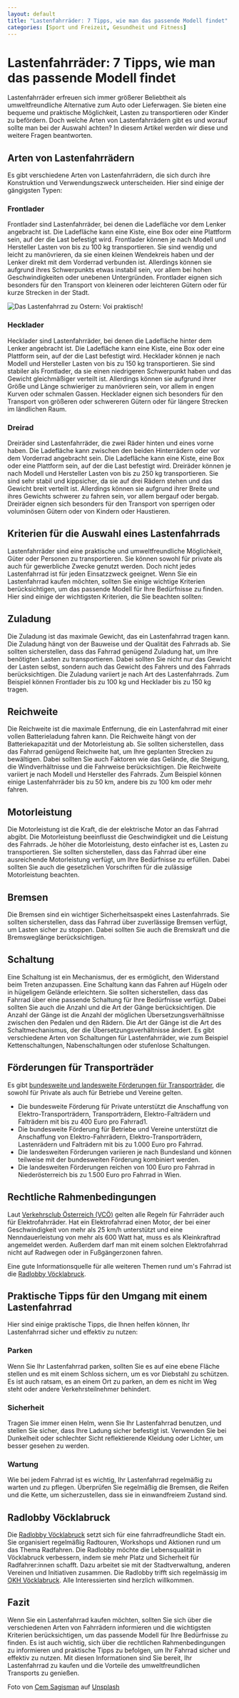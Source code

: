```yaml
---
layout: default
title: "Lastenfahrräder: 7 Tipps, wie man das passende Modell findet"
categories: [Sport und Freizeit, Gesundheit und Fitness]
---
```


# Lastenfahrräder: 7 Tipps, wie man das passende Modell findet

Lastenfahrräder erfreuen sich immer größerer Beliebtheit als umweltfreundliche Alternative zum Auto oder Lieferwagen. Sie bieten eine bequeme und praktische Möglichkeit, Lasten zu transportieren oder Kinder zu befördern. Doch welche Arten von Lastenfahrrädern gibt es und worauf sollte man bei der Auswahl achten? In diesem Artikel werden wir diese und weitere Fragen beantworten.

## Arten von Lastenfahrrädern

Es gibt verschiedene Arten von Lastenfahrrädern, die sich durch ihre Konstruktion und Verwendungszweck unterscheiden. Hier sind einige der gängigsten Typen:

### Frontlader
Frontlader sind Lastenfahrräder, bei denen die Ladefläche vor dem Lenker angebracht ist. Die Ladefläche kann eine Kiste, eine Box oder eine Plattform sein, auf der die Last befestigt wird. Frontlader können je nach Modell und Hersteller Lasten von bis zu 100 kg transportieren. Sie sind wendig und leicht zu manövrieren, da sie einen kleinen Wendekreis haben und der Lenker direkt mit dem Vorderrad verbunden ist. Allerdings können sie aufgrund ihres Schwerpunkts etwas instabil sein, vor allem bei hohen Geschwindigkeiten oder unebenen Untergründen. Frontlader eignen sich besonders für den Transport von kleineren oder leichteren Gütern oder für kurze Strecken in der Stadt.

![Das Lastenfahrrad zu Ostern: Voi praktisch!](/assets/images/cem-sagisman-D-jz9TpJ_V4-unsplash.jpg "Das Lastenfahrrad zu Ostern: Voi praktisch!")

### Hecklader

Hecklader sind Lastenfahrräder, bei denen die Ladefläche hinter dem Lenker angebracht ist. Die Ladefläche kann eine Kiste, eine Box oder eine Plattform sein, auf der die Last befestigt wird. Hecklader können je nach Modell und Hersteller Lasten von bis zu 150 kg transportieren. Sie sind stabiler als Frontlader, da sie einen niedrigeren Schwerpunkt haben und das Gewicht gleichmäßiger verteilt ist. Allerdings können sie aufgrund ihrer Größe und Länge schwieriger zu manövrieren sein, vor allem in engen Kurven oder schmalen Gassen. Hecklader eignen sich besonders für den Transport von größeren oder schwereren Gütern oder für längere Strecken im ländlichen Raum.

### Dreirad

Dreiräder sind Lastenfahrräder, die zwei Räder hinten und eines vorne haben. Die Ladefläche kann zwischen den beiden Hinterrädern oder vor dem Vorderrad angebracht sein. Die Ladefläche kann eine Kiste, eine Box oder eine Plattform sein, auf der die Last befestigt wird. Dreiräder können je nach Modell und Hersteller Lasten von bis zu 250 kg transportieren. Sie sind sehr stabil und kippsicher, da sie auf drei Rädern stehen und das Gewicht breit verteilt ist. Allerdings können sie aufgrund ihrer Breite und ihres Gewichts schwerer zu fahren sein, vor allem bergauf oder bergab. Dreiräder eignen sich besonders für den Transport von sperrigen oder voluminösen Gütern oder von Kindern oder Haustieren.

## Kriterien für die Auswahl eines Lastenfahrrads

Lastenfahrräder sind eine praktische und umweltfreundliche Möglichkeit, Güter oder Personen zu transportieren. Sie können sowohl für private als auch für gewerbliche Zwecke genutzt werden. Doch nicht jedes Lastenfahrrad ist für jeden Einsatzzweck geeignet. Wenn Sie ein Lastenfahrrad kaufen möchten, sollten Sie einige wichtige Kriterien berücksichtigen, um das passende Modell für Ihre Bedürfnisse zu finden. Hier sind einige der wichtigsten Kriterien, die Sie beachten sollten:

## Zuladung

Die Zuladung ist das maximale Gewicht, das ein Lastenfahrrad tragen kann. Die Zuladung hängt von der Bauweise und der Qualität des Fahrrads ab. Sie sollten sicherstellen, dass das Fahrrad genügend Zuladung hat, um Ihre benötigten Lasten zu transportieren. Dabei sollten Sie nicht nur das Gewicht der Lasten selbst, sondern auch das Gewicht des Fahrers und des Fahrrads berücksichtigen. Die Zuladung variiert je nach Art des Lastenfahrrads. Zum Beispiel können Frontlader bis zu 100 kg und Hecklader bis zu 150 kg tragen.

## Reichweite

Die Reichweite ist die maximale Entfernung, die ein Lastenfahrrad mit einer vollen Batterieladung fahren kann. Die Reichweite hängt von der Batteriekapazität und der Motorleistung ab. Sie sollten sicherstellen, dass das Fahrrad genügend Reichweite hat, um Ihre geplanten Strecken zu bewältigen. Dabei sollten Sie auch Faktoren wie das Gelände, die Steigung, die Windverhältnisse und die Fahrweise berücksichtigen. Die Reichweite variiert je nach Modell und Hersteller des Fahrrads. Zum Beispiel können einige Lastenfahrräder bis zu 50 km, andere bis zu 100 km oder mehr fahren.

## Motorleistung

Die Motorleistung ist die Kraft, die der elektrische Motor an das Fahrrad abgibt. Die Motorleistung beeinflusst die Geschwindigkeit und die Leistung des Fahrrads. Je höher die Motorleistung, desto einfacher ist es, Lasten zu transportieren. Sie sollten sicherstellen, dass das Fahrrad über eine ausreichende Motorleistung verfügt, um Ihre Bedürfnisse zu erfüllen. Dabei sollten Sie auch die gesetzlichen Vorschriften für die zulässige Motorleistung beachten.

## Bremsen

Die Bremsen sind ein wichtiger Sicherheitsaspekt eines Lastenfahrrads. Sie sollten sicherstellen, dass das Fahrrad über zuverlässige Bremsen verfügt, um Lasten sicher zu stoppen. Dabei sollten Sie auch die Bremskraft und die Bremsweglänge berücksichtigen.

## Schaltung

Eine Schaltung ist ein Mechanismus, der es ermöglicht, den Widerstand beim Treten anzupassen. Eine Schaltung kann das Fahren auf Hügeln oder in hügeligem Gelände erleichtern. Sie sollten sicherstellen, dass das Fahrrad über eine passende Schaltung für Ihre Bedürfnisse verfügt. Dabei sollten Sie auch die Anzahl und die Art der Gänge berücksichtigen. Die Anzahl der Gänge ist die Anzahl der möglichen Übersetzungsverhältnisse zwischen den Pedalen und den Rädern. Die Art der Gänge ist die Art des Schaltmechanismus, der die Übersetzungsverhältnisse ändert. Es gibt verschiedene Arten von Schaltungen für Lastenfahrräder, wie zum Beispiel Kettenschaltungen, Nabenschaltungen oder stufenlose Schaltungen.

## Förderungen für Transporträder

Es gibt [bundesweite und landesweite Förderungen für Transporträder](https://www.radlobby.at/node/1210), die sowohl für Private als auch für Betriebe und Vereine gelten.
- Die bundesweite Förderung für Private unterstützt die Anschaffung von Elektro-Transporträdern, Transporträdern, Elektro-Falträdern und Falträdern mit bis zu 400 Euro pro Fahrrad1.
- Die bundesweite Förderung für Betriebe und Vereine unterstützt die Anschaffung von Elektro-Fahrrädern, Elektro-Transporträdern, Lastenrädern und Falträdern mit bis zu 1.000 Euro pro Fahrrad.
- Die landesweiten Förderungen variieren je nach Bundesland und können teilweise mit der bundesweiten Förderung kombiniert werden.
- Die landesweiten Förderungen reichen von 100 Euro pro Fahrrad in Niederösterreich bis zu 1.500 Euro pro Fahrrad in Wien.

## Rechtliche Rahmenbedingungen

Laut [Verkehrsclub Österreich (VCÖ)](https://vcoe.at/service/fragen-und-antworten/allgemeine-richtlinien-zum-fahrrad "Allgemeine Richtlinien zum Fahrrad") gelten alle Regeln für Fahrräder auch für Elektrofahrräder. Hat ein Elektrofahrrad einen Motor, der bei einer Geschwindigkeit von mehr als 25 km/h unterstützt und eine Nenndauerleistung von mehr als 600 Watt hat, muss es als Kleinkraftrad angemeldet werden. Außerdem darf man mit einem solchen Elektrofahrrad nicht auf Radwegen oder in Fußgängerzonen fahren.

Eine gute Informationsquelle für alle weiteren Themen rund um's Fahrrad ist die [Radlobby Vöcklabruck](https://www.radlobby.at/voecklabruck).

## Praktische Tipps für den Umgang mit einem Lastenfahrrad

Hier sind einige praktische Tipps, die Ihnen helfen können, Ihr Lastenfahrrad sicher und effektiv zu nutzen:

### Parken

Wenn Sie Ihr Lastenfahrrad parken, sollten Sie es auf eine ebene Fläche stellen und es mit einem Schloss sichern, um es vor Diebstahl zu schützen. Es ist auch ratsam, es an einem Ort zu parken, an dem es nicht im Weg steht oder andere Verkehrsteilnehmer behindert.

### Sicherheit

Tragen Sie immer einen Helm, wenn Sie Ihr Lastenfahrrad benutzen, und stellen Sie sicher, dass Ihre Ladung sicher befestigt ist. Verwenden Sie bei Dunkelheit oder schlechter Sicht reflektierende Kleidung oder Lichter, um besser gesehen zu werden.

### Wartung

Wie bei jedem Fahrrad ist es wichtig, Ihr Lastenfahrrad regelmäßig zu warten und zu pflegen. Überprüfen Sie regelmäßig die Bremsen, die Reifen und die Kette, um sicherzustellen, dass sie in einwandfreiem Zustand sind.

## Radlobby Vöcklabruck

Die [Radlobby Vöcklabruck](https://www.radlobby.at/voecklabruck) setzt sich für eine fahrradfreundliche Stadt ein. Sie organisiert regelmäßig Radtouren, Workshops und Aktionen rund um das Thema Radfahren. Die Radlobby möchte die Lebensqualität in Vöcklabruck verbessern, indem sie mehr Platz und Sicherheit für Radfahrer:innen schafft. Dazu arbeitet sie mit der Stadtverwaltung, anderen Vereinen und Initiativen zusammen. Die Radlobby trifft sich regelmässig im [OKH Vöcklabruck](https://okh.or.at/ "Offenes Kunst- und Kulturhaus Vöcklabruck"). Alle Interessierten sind herzlich willkommen.

## Fazit

Wenn Sie ein Lastenfahrrad kaufen möchten, sollten Sie sich über die verschiedenen Arten von Fahrrädern informieren und die wichtigsten Kriterien berücksichtigen, um das passende Modell für Ihre Bedürfnisse zu finden. Es ist auch wichtig, sich über die rechtlichen Rahmenbedingungen zu informieren und praktische Tipps zu befolgen, um Ihr Fahrrad sicher und effektiv zu nutzen. Mit diesen Informationen sind Sie bereit, Ihr Lastenfahrrad zu kaufen und die Vorteile des umweltfreundlichen Transports zu genießen.

Foto von [Cem Sagisman](https://unsplash.com/de/@cems77) auf [Unsplash](https://unsplash.com/de/fotos/D-jz9TpJ_V4)
